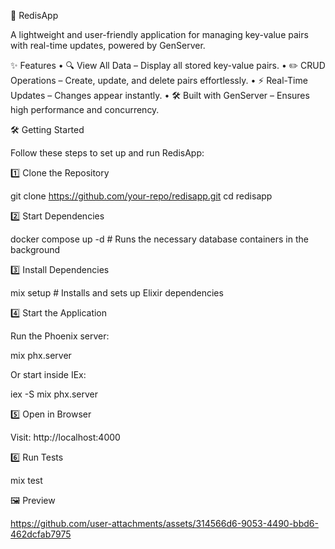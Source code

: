 🚀 RedisApp

A lightweight and user-friendly application for managing key-value pairs with real-time updates, powered by GenServer.

✨ Features
	•	🔍 View All Data – Display all stored key-value pairs.
	•	✏️ CRUD Operations – Create, update, and delete pairs effortlessly.
	•	⚡ Real-Time Updates – Changes appear instantly.
	•	🛠️ Built with GenServer – Ensures high performance and concurrency.

🛠️ Getting Started

Follow these steps to set up and run RedisApp:

1️⃣ Clone the Repository

git clone https://github.com/your-repo/redisapp.git
cd redisapp

2️⃣ Start Dependencies

docker compose up -d  # Runs the necessary database containers in the background

3️⃣ Install Dependencies

mix setup  # Installs and sets up Elixir dependencies

4️⃣ Start the Application

Run the Phoenix server:

mix phx.server

Or start inside IEx:

iex -S mix phx.server

5️⃣ Open in Browser

Visit: http://localhost:4000

6️⃣ Run Tests

mix test

🖼️ Preview

https://github.com/user-attachments/assets/314566d6-9053-4490-bbd6-462dcfab7975


